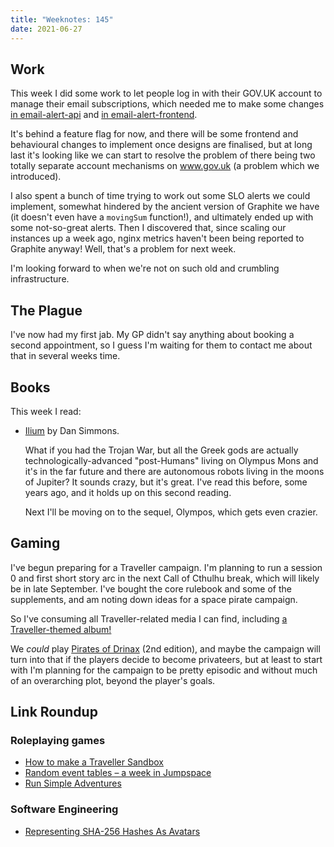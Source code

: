 ```yaml
---
title: "Weeknotes: 145"
date: 2021-06-27
---
```


## Work

This week I did some work to let people log in with their GOV.UK
account to manage their email subscriptions, which needed me to make
some changes [in email-alert-api][] and [in email-alert-frontend][].

It's behind a feature flag for now, and there will be some frontend
and behavioural changes to implement once designs are finalised, but
at long last it's looking like we can start to resolve the problem of
there being two totally separate account mechanisms on www.gov.uk (a
problem which we introduced).

I also spent a bunch of time trying to work out some SLO alerts we
could implement, somewhat hindered by the ancient version of Graphite
we have (it doesn't even have a `movingSum` function!), and ultimately
ended up with some not-so-great alerts.  Then I discovered that, since
scaling our instances up a week ago, nginx metrics haven't been being
reported to Graphite anyway!  Well, that's a problem for next week.

I'm looking forward to when we're not on such old and crumbling
infrastructure.

[in email-alert-api]: https://github.com/alphagov/email-alert-api/pull/1638
[in email-alert-frontend]: https://github.com/alphagov/email-alert-frontend/pull/1076


## The Plague

I've now had my first jab.  My GP didn't say anything about booking a
second appointment, so I guess I'm waiting for them to contact me
about that in several weeks time.


## Books

This week I read:

- [Ilium][] by Dan Simmons.

  What if you had the Trojan War, but all the Greek gods are actually
  technologically-advanced "post-Humans" living on Olympus Mons and
  it's in the far future and there are autonomous robots living in the
  moons of Jupiter?  It sounds crazy, but it's great.  I've read this
  before, some years ago, and it holds up on this second reading.

  Next I'll be moving on to the sequel, Olympos, which gets even
  crazier.

[Ilium]: https://en.wikipedia.org/wiki/Ilium_(novel)


## Gaming

I've begun preparing for a Traveller campaign.  I'm planning to run a
session 0 and first short story arc in the next Call of Cthulhu break,
which will likely be in late September.  I've bought the core rulebook
and some of the supplements, and am noting down ideas for a space
pirate campaign.

So I've consuming all Traveller-related media I can find, including [a
Traveller-themed album!][]

We *could* play [Pirates of Drinax][] (2nd edition), and maybe the
campaign will turn into that if the players decide to become
privateers, but at least to start with I'm planning for the campaign
to be pretty episodic and without much of an overarching plot, beyond
the player's goals.

[a Traveller-themed album!]: https://www.youtube.com/watch?v=zhEb6NBZKBs
[Pirates of Drinax]: https://wiki.travellerrpg.com/The_Pirates_of_Drinax


## Link Roundup

### Roleplaying games

- [How to make a Traveller Sandbox](https://batintheattic.blogspot.com/2009/04/how-to-make-traveller-sandbox.html)
- [Random event tables – a week in Jumpspace](https://mytravelleruniverse.com/2017/05/11/random-event-tables-a-week-in-jumpspace/)
- [Run Simple Adventures](https://slyflourish.com/run_simple_adventures.html)

### Software Engineering

- [Representing SHA-256 Hashes As Avatars](https://francoisbest.com/posts/2021/hashvatars)

